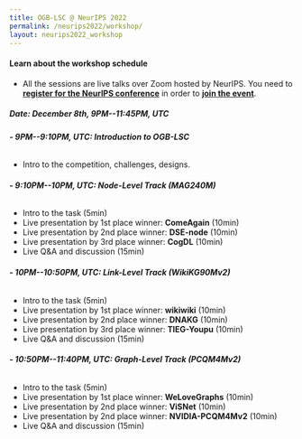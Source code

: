 ```yaml
---
title: OGB-LSC @ NeurIPS 2022
permalink: /neurips2022/workshop/
layout: neurips2022_workshop
---
```


#### **Learn about the workshop schedule**
- All the sessions are live talks over Zoom hosted by NeurIPS. You need to **[register for the NeurIPS conference](https://nips.cc/)** in order to **[join the event](https://nips.cc/virtual/2022/competition/50076)**.

##### **Date: December 8th, 9PM--11:45PM, UTC**

###### **- 9PM--9:10PM, UTC: Introduction to OGB-LSC**
- Intro to the competition, challenges, designs.

###### **- 9:10PM--10PM, UTC: Node-Level Track (MAG240M)**
- Intro to the task (5min)
- Live presentation by 1st place winner: **ComeAgain** (10min)
- Live presentation by 2nd place winner: **DSE-node** (10min)
- Live presentation by 3rd place winner: **CogDL** (10min)
- Live Q&A and discussion (15min)

###### **- 10PM--10:50PM, UTC: Link-Level Track (WikiKG90Mv2)**
- Intro to the task (5min) 
- Live presentation by 1st place winner: **wikiwiki** (10min) 
- Live presentation by 2nd place winner: **DNAKG** (10min) 
- Live presentation by 3rd place winner: **TIEG-Youpu** (10min) 
- Live Q&A and discussion (15min)

###### **- 10:50PM--11:40PM, UTC: Graph-Level Track (PCQM4Mv2)**
- Intro to the task (5min) 
- Live presentation by 1st place winner: **WeLoveGraphs** (10min) 
- Live presentation by 2nd place winner: **ViSNet** (10min) 
- Live presentation by 2nd place winner: **NVIDIA-PCQM4Mv2** (10min) 
- Live Q&A and discussion (15min)